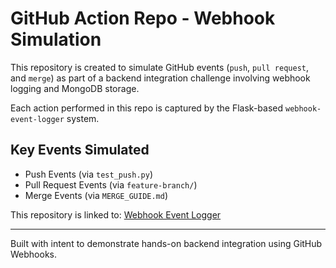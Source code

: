# GitHub Action Repo - Webhook Simulation

This repository is created to simulate GitHub events (`push`, `pull request`, and `merge`) 
as part of a backend integration challenge involving webhook logging and MongoDB storage.

Each action performed in this repo is captured by the Flask-based `webhook-event-logger` system.

## Key Events Simulated
- Push Events (via `test_push.py`)
- Pull Request Events (via `feature-branch/`)
- Merge Events (via `MERGE_GUIDE.md`)

This repository is linked to: [Webhook Event Logger](https://github.com/Jagdishbhoi/webhook-event-logger)

---
Built with intent to demonstrate hands-on backend integration using GitHub Webhooks.
